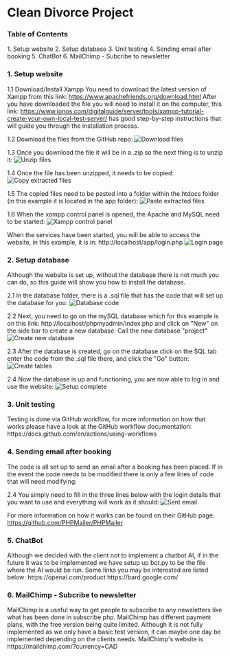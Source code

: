 <h1> Clean Divorce Project </h1>

<h3> Table of Contents </h3>
1. Setup website
2. Setup database
3. Unit testing
4. Sending email after booking
5. ChatBot
6. MailChimp - Subcribe to newsletter 

<h3> 1. Setup website </h3>

1.1 Download/Install Xampp
You need to download the latest version of Xampp from this link: https://www.apachefriends.org/download.html
After you have downloaded the file you will need to install it on the computer, 
this link: https://www.ionos.com/digitalguide/server/tools/xampp-tutorial-create-your-own-local-test-server/ 
has good step-by-step instructions that will guide you through the installation process.

1.2 Download the files from the GitHub repo:
<img src="/instructions/download.png" alt="Download files">

1.3 Once you download the file it will be in a .zip so the next thing is to unzip it:
<img src="/instructions/unzip.png" alt="Unzip files">

1.4 Once the file has been unzipped, it needs to be copied:
<img src="/instructions/copy_extracted.png" alt="Copy extracted files">

1.5 The copied files need to be pasted into a folder within the htdocs folder (in this example it is located in the app folder):
<img src="/instructions/pasting_extracted.png" alt="Paste extracted files">

1.6 When the xampp control panel is opened, the Apache and MySQL need to be started:
<img src="/instructions/xampp.png" alt="Xampp control panel">

When the services have been started, you will be able to access the website, in this example, it is in: http://localhost/app/login.php
<img src="/instructions/login.png" alt="Login page">

<h3> 2. Setup database </h3>
Although the website is set up, without the database there is not much you can do, so this guide will show you how to install the database.

2.1 In the database folder, there is a .sql file that has the code that will set up the database for you:
<img src="/instructions/db-code.png" alt="Database code">

2.2 Next, you need to go on the mySQL database which for this example is on this link: http://localhost/phpmyadmin/index.php and click on "New" on the side bar to create a new database:
Call the new database "project"
<img src="/instructions/db-creation.png" alt="Create new database">

2.3 After the database is created, go on the database click on the SQL tab enter the code from the .sql file there, and click the "Go" button:
<img src="/instructions/tables-creation.png" alt="Create tables">

2.4 Now the database is up and functioning, you are now able to log in and use the website:
<img src="/instructions/result.png" alt="Setup complete">

<h3> 3. Unit testing </h3>
Testing is done via GitHub workflow, for more information on how that works please have a look at the GitHub workflow documentation:
https://docs.github.com/en/actions/using-workflows

<h3> 4. Sending email after booking </h3>
The code is all set up to send an email after a booking has been placed. If in the event the code needs to be modified there is only a few lines of code that will need modifying:

2.4 You simply need to fill in the three lines below with the login details that you want to use and everything will work as it should:
<img src="/instructions/send_email.png" alt="Sent email">

For more information on how it works can be found on their GitHub page:
https://github.com/PHPMailer/PHPMailer

<h3> 5. ChatBot </h3>
Although we decided with the client not to implement a chatbot AI, if in the future it was to be implemented
we have setup up bot.py to be the file where the AI would be run. 
Some links you may be interested are listed below:
https://openai.com/product
https://bard.google.com/

<h3> 6. MailChimp - Subcribe to newsletter </h3>
MailChimp is a useful way to get people to subscribe to any newsletters like what has been done in subscribe.php.
MailChimp has different payment plans, with the free version being quite limited. Although it is not fully implemented as 
we only have a basic test version, it can maybe one day be implemented depending on the clients needs.
MailChimp's website is https://mailchimp.com/?currency=CAD

